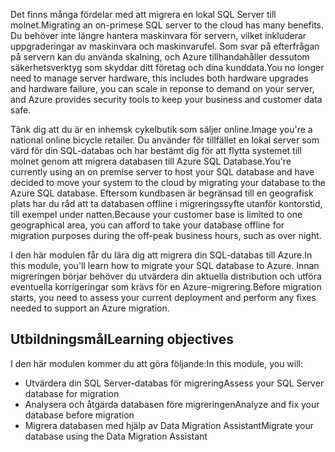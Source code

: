 <span data-ttu-id="ecfe3-101">Det finns många fördelar med att migrera en lokal SQL Server till molnet.</span><span class="sxs-lookup"><span data-stu-id="ecfe3-101">Migrating an on-primese SQL server to the cloud has many benefits.</span></span> <span data-ttu-id="ecfe3-102">Du behöver inte längre hantera maskinvara för servern, vilket inkluderar uppgraderingar av maskinvara och maskinvarufel. Som svar på efterfrågan på servern kan du använda skalning, och Azure tillhandahåller dessutom säkerhetsverktyg som skyddar ditt företag och dina kunddata.</span><span class="sxs-lookup"><span data-stu-id="ecfe3-102">You no longer need to manage server hardware, this includes both hardware upgrades and hardware failure, you can scale in reponse to demand on your server, and Azure provides security tools to keep your business and customer data safe.</span></span>

<span data-ttu-id="ecfe3-103">Tänk dig att du är en inhemsk cykelbutik som säljer online.</span><span class="sxs-lookup"><span data-stu-id="ecfe3-103">Image you're a national online bicycle retailer.</span></span> <span data-ttu-id="ecfe3-104">Du använder för tillfället en lokal server som värd för din SQL-databas och har bestämt dig för att flytta systemet till molnet genom att migrera databasen till Azure SQL Database.</span><span class="sxs-lookup"><span data-stu-id="ecfe3-104">You're currently using an on premise server to host your SQL database and have decided to move your system to the cloud by migrating your database to the Azure SQL database.</span></span> <span data-ttu-id="ecfe3-105">Eftersom kundbasen är begränsad till en geografisk plats har du råd att ta databasen offline i migreringssyfte utanför kontorstid, till exempel under natten.</span><span class="sxs-lookup"><span data-stu-id="ecfe3-105">Because your customer base is limited to one geographical area, you can afford to take your database offline for migration purposes during the off-peak business hours, such as over night.</span></span>

<span data-ttu-id="ecfe3-106">I den här modulen får du lära dig att migrera din SQL-databas till Azure.</span><span class="sxs-lookup"><span data-stu-id="ecfe3-106">In this module, you'll learn how to migrate your SQL database to Azure.</span></span> <span data-ttu-id="ecfe3-107">Innan migreringen börjar behöver du utvärdera din aktuella distribution och utföra eventuella korrigeringar som krävs för en Azure-migrering.</span><span class="sxs-lookup"><span data-stu-id="ecfe3-107">Before migration starts, you need to assess your current deployment and perform any fixes needed to support an Azure migration.</span></span>

## <a name="learning-objectives"></a><span data-ttu-id="ecfe3-108">Utbildningsmål</span><span class="sxs-lookup"><span data-stu-id="ecfe3-108">Learning objectives</span></span>

<span data-ttu-id="ecfe3-109">I den här modulen kommer du att göra följande:</span><span class="sxs-lookup"><span data-stu-id="ecfe3-109">In this module, you will:</span></span>
- <span data-ttu-id="ecfe3-110">Utvärdera din SQL Server-databas för migrering</span><span class="sxs-lookup"><span data-stu-id="ecfe3-110">Assess your SQL Server database for migration</span></span>
- <span data-ttu-id="ecfe3-111">Analysera och åtgärda databasen före migreringen</span><span class="sxs-lookup"><span data-stu-id="ecfe3-111">Analyze and fix your database before migration</span></span>
- <span data-ttu-id="ecfe3-112">Migrera databasen med hjälp av Data Migration Assistant</span><span class="sxs-lookup"><span data-stu-id="ecfe3-112">Migrate your database using the Data Migration Assistant</span></span>
